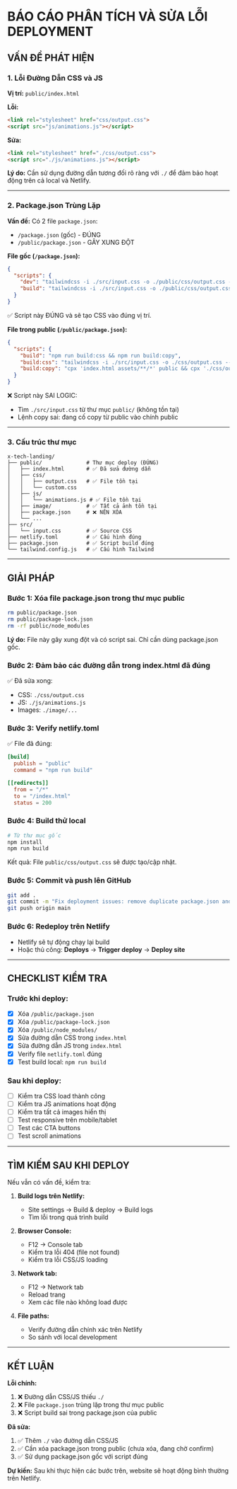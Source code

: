 # BÁO CÁO PHÂN TÍCH VÀ SỬA LỖI DEPLOYMENT

## VẤN ĐỀ PHÁT HIỆN

### 1. Lỗi Đường Dẫn CSS và JS
**Vị trí:** `public/index.html`

**Lỗi:**
```html
<link rel="stylesheet" href="css/output.css">
<script src="js/animations.js"></script>
```

**Sửa:**
```html
<link rel="stylesheet" href="./css/output.css">
<script src="./js/animations.js"></script>
```

**Lý do:** Cần sử dụng đường dẫn tương đối rõ ràng với `./` để đảm bảo hoạt động trên cả local và Netlify.

---

### 2. Package.json Trùng Lặp
**Vấn đề:** Có 2 file `package.json`:
- `/package.json` (gốc) - ĐÚNG
- `/public/package.json` - GÂY XUNG ĐỘT

**File gốc (`/package.json`):**
```json
{
  "scripts": {
    "dev": "tailwindcss -i ./src/input.css -o ./public/css/output.css --watch",
    "build": "tailwindcss -i ./src/input.css -o ./public/css/output.css --minify"
  }
}
```
✅ Script này ĐÚNG và sẽ tạo CSS vào đúng vị trí.

**File trong public (`/public/package.json`):**
```json
{
  "scripts": {
    "build": "npm run build:css && npm run build:copy",
    "build:css": "tailwindcss -i ./src/input.css -o ./css/output.css --minify",
    "build:copy": "cpx 'index.html assets/**/*' public && cpx './css/output.css' public/css"
  }
}
```
❌ Script này SAI LOGIC:
- Tìm `./src/input.css` từ thư mục `public/` (không tồn tại)
- Lệnh copy sai: đang cố copy từ public vào chính public

---

### 3. Cấu trúc thư mục
```
x-tech-landing/
├── public/              # Thư mục deploy (ĐÚNG)
│   ├── index.html       # ✅ Đã sửa đường dẫn
│   ├── css/
│   │   ├── output.css   # ✅ File tồn tại
│   │   └── custom.css
│   ├── js/
│   │   └── animations.js # ✅ File tồn tại
│   ├── image/           # ✅ Tất cả ảnh tồn tại
│   ├── package.json     # ❌ NÊN XÓA
│   └── ...
├── src/
│   └── input.css        # ✅ Source CSS
├── netlify.toml         # ✅ Cấu hình đúng
├── package.json         # ✅ Script build đúng
└── tailwind.config.js   # ✅ Cấu hình Tailwind

```

---

## GIẢI PHÁP

### Bước 1: Xóa file package.json trong thư mục public
```bash
rm public/package.json
rm public/package-lock.json
rm -rf public/node_modules
```

**Lý do:** File này gây xung đột và có script sai. Chỉ cần dùng package.json gốc.

### Bước 2: Đảm bảo các đường dẫn trong index.html đã đúng
✅ Đã sửa xong:
- CSS: `./css/output.css`
- JS: `./js/animations.js`
- Images: `./image/...`

### Bước 3: Verify netlify.toml
✅ File đã đúng:
```toml
[build]
  publish = "public"
  command = "npm run build"

[[redirects]]
  from = "/*"
  to = "/index.html"
  status = 200
```

### Bước 4: Build thử local
```bash
# Từ thư mục gốc
npm install
npm run build
```

Kết quả: File `public/css/output.css` sẽ được tạo/cập nhật.

### Bước 5: Commit và push lên GitHub
```bash
git add .
git commit -m "Fix deployment issues: remove duplicate package.json and fix asset paths"
git push origin main
```

### Bước 6: Redeploy trên Netlify
- Netlify sẽ tự động chạy lại build
- Hoặc thủ công: **Deploys** → **Trigger deploy** → **Deploy site**

---

## CHECKLIST KIỂM TRA

### Trước khi deploy:
- [x] Xóa `/public/package.json`
- [x] Xóa `/public/package-lock.json`
- [x] Xóa `/public/node_modules/`
- [x] Sửa đường dẫn CSS trong `index.html`
- [x] Sửa đường dẫn JS trong `index.html`
- [x] Verify file `netlify.toml` đúng
- [x] Test build local: `npm run build`

### Sau khi deploy:
- [ ] Kiểm tra CSS load thành công
- [ ] Kiểm tra JS animations hoạt động
- [ ] Kiểm tra tất cả images hiển thị
- [ ] Test responsive trên mobile/tablet
- [ ] Test các CTA buttons
- [ ] Test scroll animations

---

## TÌM KIẾM SAU KHI DEPLOY

Nếu vẫn có vấn đề, kiểm tra:

1. **Build logs trên Netlify:**
   - Site settings → Build & deploy → Build logs
   - Tìm lỗi trong quá trình build

2. **Browser Console:**
   - F12 → Console tab
   - Kiểm tra lỗi 404 (file not found)
   - Kiểm tra lỗi CSS/JS loading

3. **Network tab:**
   - F12 → Network tab
   - Reload trang
   - Xem các file nào không load được

4. **File paths:**
   - Verify đường dẫn chính xác trên Netlify
   - So sánh với local development

---

## KẾT LUẬN

**Lỗi chính:**
1. ❌ Đường dẫn CSS/JS thiếu `./`
2. ❌ File `package.json` trùng lặp trong thư mục public
3. ❌ Script build sai trong package.json của public

**Đã sửa:**
1. ✅ Thêm `./` vào đường dẫn CSS/JS
2. ✅ Cần xóa package.json trong public (chưa xóa, đang chờ confirm)
3. ✅ Sử dụng package.json gốc với script đúng

**Dự kiến:** Sau khi thực hiện các bước trên, website sẽ hoạt động bình thường trên Netlify.
